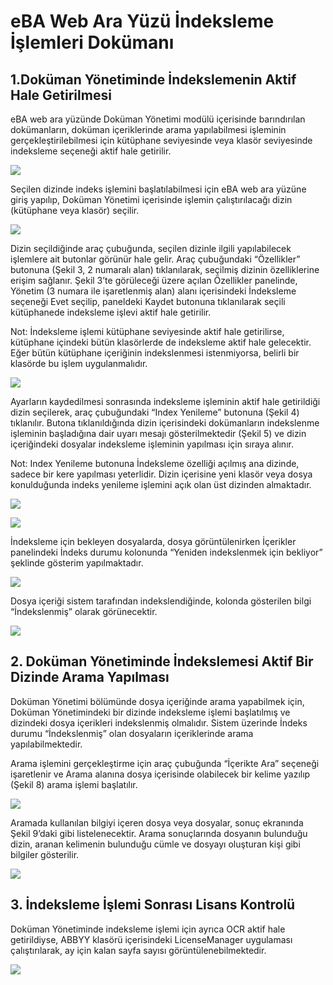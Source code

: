 # eBA Web Ara Yüzü İndeksleme İşlemleri Dokümanı

## 1.Doküman Yönetiminde İndekslemenin Aktif Hale Getirilmesi

eBA web ara yüzünde Doküman Yönetimi modülü içerisinde barındırılan dokümanların, doküman içeriklerinde arama yapılabilmesi işleminin gerçekleştirilebilmesi için kütüphane seviyesinde veya klasör seviyesinde indeksleme seçeneği aktif hale getirilir.

![](https://docsbimser.blob.core.windows.net/imagecontainer/1-142a0a6a-9cc2-4030-865f-98ffcace7db3.png)

Seçilen dizinde indeks işlemini başlatılabilmesi için eBA web ara yüzüne giriş yapılıp, Doküman Yönetimi içerisinde işlemin çalıştırılacağı dizin (kütüphane veya klasör) seçilir.

![](https://docsbimser.blob.core.windows.net/imagecontainer/2-e431154f-bbce-4a05-9564-e179d8ae01d7.png)

Dizin seçildiğinde araç çubuğunda, seçilen dizinle ilgili yapılabilecek işlemlere ait butonlar görünür hale gelir. Araç çubuğundaki “Özellikler” butonuna (Şekil 3, 2 numaralı alan) tıklanılarak, seçilmiş dizinin özelliklerine erişim sağlanır. Şekil 3’te görüleceği üzere açılan Özellikler panelinde,
Yönetim (3 numara ile işaretlenmiş alan) alanı içerisindeki İndeksleme seçeneği Evet seçilip, paneldeki
Kaydet butonuna tıklanılarak seçili kütüphanede indeksleme işlevi aktif hale getirilir.

Not: İndeksleme işlemi kütüphane seviyesinde aktif hale getirilirse, kütüphane içindeki bütün klasörlerde de indeksleme aktif hale gelecektir. Eğer bütün kütüphane içeriğinin indekslenmesi istenmiyorsa, belirli bir klasörde bu işlem uygulanmalıdır.


![](https://docsbimser.blob.core.windows.net/imagecontainer/3-34c521ae-3c40-487c-b843-2f0103a28681.png)

Ayarların kaydedilmesi sonrasında indeksleme işleminin aktif hale getirildiği dizin seçilerek, araç çubuğundaki “Index Yenileme” butonuna (Şekil 4) tıklanılır. Butona tıklanıldığında dizin içerisindeki dokümanların indekslenme işleminin başladığına dair uyarı mesajı gösterilmektedir (Şekil 5) ve dizin
içeriğindeki dosyalar indeksleme işleminin yapılması için sıraya alınır.

Not: Index Yenileme butonuna İndeksleme özelliği açılmış ana dizinde, sadece bir kere yapılması
yeterlidir. Dizin içerisine yeni klasör veya dosya konulduğunda indeks yenileme işlemini açık olan üst dizinden almaktadır.


![](https://docsbimser.blob.core.windows.net/imagecontainer/4-a9210669-b5ae-4b32-ab33-74728be8cbe9.png)

![](https://docsbimser.blob.core.windows.net/imagecontainer/5-3519d915-094d-4c44-ac6b-a18335f84bce.png)

İndeksleme için bekleyen dosyalarda, dosya görüntülenirken İçerikler panelindeki İndeks durumu kolonunda “Yeniden indekslenmek için bekliyor” şeklinde gösterim yapılmaktadır.

![](https://docsbimser.blob.core.windows.net/imagecontainer/6-1bd9325a-8980-4772-a77a-db2dbab8cfa6.png)

Dosya içeriği sistem tarafından indekslendiğinde, kolonda gösterilen bilgi “İndekslenmiş” olarak
görünecektir.


![](https://docsbimser.blob.core.windows.net/imagecontainer/7-3990c50d-5a0c-421f-a7a4-64de0c1927f0.png)

## 2.	Doküman Yönetiminde İndekslemesi Aktif Bir Dizinde Arama Yapılması

Doküman Yönetimi bölümünde dosya içeriğinde arama yapabilmek için, Doküman Yönetimindeki bir
dizinde indeksleme işlemi başlatılmış ve dizindeki dosya içerikleri indekslenmiş olmalıdır. Sistem
üzerinde İndeks durumu “İndekslenmiş” olan dosyaların içeriklerinde arama yapılabilmektedir.

Arama işlemini gerçekleştirme için araç çubuğunda “İçerikte Ara” seçeneği işaretlenir ve Arama
alanına dosya içerisinde olabilecek bir kelime yazılıp (Şekil 8) arama işlemi başlatılır.


![](https://docsbimser.blob.core.windows.net/imagecontainer/8-4b1e5c06-8dc8-498f-95ae-53bc4f751b0d.png)

Aramada kullanılan bilgiyi içeren dosya veya dosyalar, sonuç ekranında Şekil 9’daki gibi listelenecektir. Arama sonuçlarında dosyanın bulunduğu dizin, aranan kelimenin bulunduğu cümle ve dosyayı oluşturan kişi gibi bilgiler gösterilir.

![](https://docsbimser.blob.core.windows.net/imagecontainer/9-ce6e4260-3bb0-4748-bad8-df99faeaad00.png)

## 3.	İndeksleme İşlemi Sonrası Lisans Kontrolü

Doküman Yönetiminde indeksleme işlemi için ayrıca OCR aktif hale getirildiyse, ABBYY klasörü
içerisindeki LicenseManager uygulaması çalıştırılarak, ay için kalan sayfa sayısı görüntülenebilmektedir.


![](https://docsbimser.blob.core.windows.net/imagecontainer/10-c2ba1520-a847-4c12-8125-afc15013a1db.png)